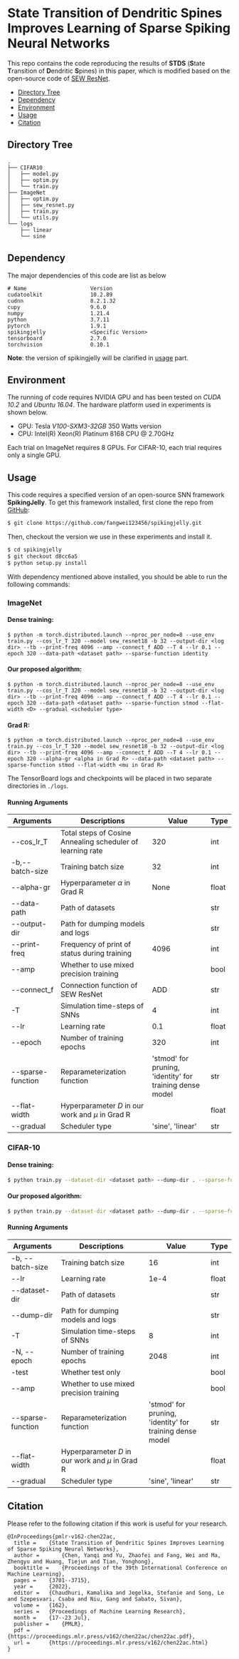 # State Transition of Dendritic Spines Improves Learning of Sparse Spiking Neural Networks
This repo contains the code reproducing the results of **STDS** (**S**tate **T**ransition of **D**endritic **S**pines)  in this paper, which is modified based on the open-source code of [SEW ResNet](https://github.com/fangwei123456/Spike-Element-Wise-ResNet).

- [Directory Tree](#directory-tree)
- [Dependency](#dependency)
- [Environment](#environment)
- [Usage](#usage)
- [Citation](#citation)

## Directory Tree

```
.
├── CIFAR10
│   ├── model.py
│   ├── optim.py
│   └── train.py
├── ImageNet
│   ├── optim.py
│   ├── sew_resnet.py
│   ├── train.py
│   └── utils.py
└── logs
    ├── linear
    └── sine
```

## Dependency 

The major dependencies of this code are list as below

```
# Name                    Version
cudatoolkit               10.2.89
cudnn                     8.2.1.32
cupy                      9.6.0
numpy                     1.21.4
python                    3.7.11 
pytorch                   1.9.1
spikingjelly              <Specific Version>
tensorboard               2.7.0
torchvision               0.10.1
```

**Note**: the version of spikingjelly will be clarified in [usage](##Usage) part.

## Environment

The running of code requires NVIDIA GPU and has been tested on *CUDA 10.2* and *Ubuntu 16.04*. The hardware platform used in experiments is shown below.

- GPU: Tesla *V100-SXM3-32GB* 350 Watts version
- CPU: Intel(R) Xeon(R) Platinum 8168 CPU @ 2.70GHz

Each trial on ImageNet requires 8 GPUs. For CIFAR-10, each trial requires only a single GPU.

## Usage

This code requires a specified version of an open-source SNN framework **SpikingJelly**. To get this framework installed, first clone the repo from [GitHub](https://github.com/fangwei123456/spikingjelly):

```bash
$ git clone https://github.com/fangwei123456/spikingjelly.git
```

Then, checkout the version we use in these experiments and install it.

```bash
$ cd spikingjelly
$ git checkout d8cc6a5
$ python setup.py install
```

With dependency mentioned above installed, you should be able to run the following commands:

### ImageNet

#### Dense training:

```shell
$ python -m torch.distributed.launch --nproc_per_node=8 --use_env train.py --cos_lr_T 320 --model sew_resnet18 -b 32 --output-dir <log dir> --tb --print-freq 4096 --amp --connect_f ADD --T 4 --lr 0.1 --epoch 320 --data-path <dataset path> --sparse-function identity
```

#### Our proposed algorithm:

```shell
$ python -m torch.distributed.launch --nproc_per_node=8 --use_env train.py --cos_lr_T 320 --model sew_resnet18 -b 32 --output-dir <log dir> --tb --print-freq 4096 --amp --connect_f ADD --T 4 --lr 0.1 --epoch 320 --data-path <dataset path> --sparse-function stmod --flat-width <D> --gradual <scheduler type>
```

#### Grad R:

```shell
$ python -m torch.distributed.launch --nproc_per_node=8 --use_env train.py --cos_lr_T 320 --model sew_resnet18 -b 32 --output-dir <log dir> --tb --print-freq 4096 --amp --connect_f ADD --T 4 --lr 0.1 --epoch 320 --alpha-gr <alpha in Grad R> --data-path <dataset path> --sparse-function stmod --flat-width <mu in Grad R>
```

The TensorBoard logs and checkpoints will be placed in two separate directories in `./logs`.

#### Running Arguments

| Arguments         | Descriptions                                               | Value                                                    | Type  |
| ----------------- | ---------------------------------------------------------- | -------------------------------------------------------- | ----- |
| --cos_lr_T        | Total steps of Cosine Annealing scheduler of learning rate | 320                                                      | int   |
| -b,--batch-size   | Training batch size                                        | 32                                                       | int   |
| --alpha-gr        | Hyperparameter $\alpha$ in Grad R                          | None                                                     | float |
| --data-path       | Path of datasets                                           |                                                          | str   |
| --output-dir      | Path for dumping models and logs                           |                                                          | str   |
| --print-freq      | Frequency of print of status during training               | 4096                                                     | int   |
| --amp             | Whether to use mixed precision training                    |                                                          | bool  |
| --connect_f       | Connection function of SEW ResNet                          | ADD                                                      | str   |
| -T                | Simulation time-steps of SNNs                              | 4                                                        | int   |
| --lr              | Learning rate                                              | 0.1                                                      | float |
| --epoch           | Number of training epochs                                  | 320                                                      | int   |
| --sparse-function | Reparameterization function                                | 'stmod' for pruning, 'identity' for training dense model | str   |
| --flat-width      | Hyperparameter $D$ in our work and $\mu$ in Grad R         |                                                          | float |
| --gradual         | Scheduler type                                             | 'sine', 'linear'                                         | str   |

### CIFAR-10

#### Dense training:

```sh
$ python train.py --dataset-dir <dataset path> --dump-dir . --sparse-function identity --amp
```

#### Our proposed algorithm:

```sh
$ python train.py --dataset-dir <dataset path> --dump-dir . --sparse-function stmod --gradual <scheduler type> --flat-width <D> --amp
```

#### Running Arguments

| Arguments         | Descriptions                                       | Value                                                    | Type  |
| ----------------- | -------------------------------------------------- | -------------------------------------------------------- | ----- |
| -b, --batch-size  | Training batch size                                | 16                                                       | int   |
| --lr              | Learning rate                                      | 1e-4                                                     | float |
| --dataset-dir     | Path of datasets                                   |                                                          | str   |
| --dump-dir        | Path for dumping models and logs                   |                                                          | str   |
| -T                | Simulation time-steps of SNNs                      | 8                                                        | int   |
| -N, --epoch       | Number of training epochs                          | 2048                                                     | int   |
| -test             | Whether test only                                  |                                                          | bool  |
| --amp             | Whether to use mixed precision training            |                                                          | bool  |
| --sparse-function | Reparameterization function                        | 'stmod' for pruning, 'identity' for training dense model | str   |
| --flat-width      | Hyperparameter $D$ in our work and $\mu$ in Grad R |                                                          | float |
| --gradual         | Scheduler type                                     | 'sine', 'linear'                                         | str   |

## Citation

Please refer to the following citation if this work is useful for your research.

```
@InProceedings{pmlr-v162-chen22ac,
  title = 	 {State Transition of Dendritic Spines Improves Learning of Sparse Spiking Neural Networks},
  author =       {Chen, Yanqi and Yu, Zhaofei and Fang, Wei and Ma, Zhengyu and Huang, Tiejun and Tian, Yonghong},
  booktitle = 	 {Proceedings of the 39th International Conference on Machine Learning},
  pages = 	 {3701--3715},
  year = 	 {2022},
  editor = 	 {Chaudhuri, Kamalika and Jegelka, Stefanie and Song, Le and Szepesvari, Csaba and Niu, Gang and Sabato, Sivan},
  volume = 	 {162},
  series = 	 {Proceedings of Machine Learning Research},
  month = 	 {17--23 Jul},
  publisher =    {PMLR},
  pdf = 	 {https://proceedings.mlr.press/v162/chen22ac/chen22ac.pdf},
  url = 	 {https://proceedings.mlr.press/v162/chen22ac.html}
}
```
